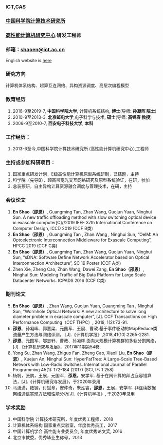 

### ICT,CAS  
### [中国科学院计算技术研究所](http://www.ict.ac.cn/)  
### [高性能计算机研究中心](http://www.ncic.ac.cn/index.php)  研发工程师

### 邮箱：shaoen@ict.ac.cn 
English website is [here](https://enshao.github.io/eng/)  
### 研究方向
计算机体系结构、超算互连网络、异构资源调度、高层次编程模型
### 教育经历
1.  2016-9至2019-7, **中国科学院大学**, 计算机系统结构, **博士**(导师: **孙凝晖 院士**)
2.  2010-9至2013-3, **北京邮电大学**,电子科学与技术, **硕士**(导师: **高锦春 教授**)
3.  2006-9至2010-7, **西安电子科技大学**, **本科**

### 工作经历：

1.  2013-6至今,中国科学院计算技术研究所 (高性能计算机研究中心),工程师

### 主持或参加科研项目：

1. 国家重点研发计划，E级高性能计算机原型系统研制，已结题，主持
2. 科学院（先导B），超高带宽光交互网络研究及原型系统验证，在研，参加
3. 总装预研，自主异构计算资源融合调度与管理技术，在研，主持


### 会议论文
1.  **En Shao（邵恩）**, Guangming Tan, Zhan Wang, Guojun Yuan, Ninghui Sun. A new traffic offloading method with slow switching optical device in exascale computer[C]//2019 IEEE 37th International Conference on Computer Design, ICCD 2019 (CCF B类)
2.   **En Shao（邵恩）**, Guangming Tan , Zhan Wang , Ninghui Sun, “OeIM: An Optoelectronic Interconnection Middleware for Exascale Computing”, HPCC 2019 (CCF C类)
3.   **En Shao（邵恩）**, Guangming Tan, Zhan Wang, Guojun Yuan, Ninghui Sun, “sDNA: Software Define Network Accelerator based on Optical Interconnection Architecture”, SC 19 Poster (CCF A类)
4.  Zhen Xie, Zheng Cao, Zhan Wang, Dawei Zang, **En Shao（邵恩）**, Ninghui Sun: Modeling Traffic of Big Data Platform for Large Scale Datacenter Networks. ICPADS 2016 (CCF C类)

### 期刊论文
5.	**En Shao（邵恩）**, Zhan Wang, Guojun Yuan, Guangming Tan , Ninghui Sun, “Wormhole Optical Network: A new architecture to solve long diameter problem in exascale computer”, [J]. CCF Transactions on High Performance Computing（CCF THPC）, 2019, 1(2):73-91. 
6.	**邵恩**、孙凝晖、郭嘉梁、元国军、王展、曹政.基于事件驱动的MapReduce类流量产生方法与网络评测， [J].《计算机学报》,2018,41(10):2265-2281.
7.	**邵恩**、元国军、郇志轩、曹政、孙凝晖.面向大规模计算机群的多轨分割网络，[J].《计算机研究与发展》，2017年11期第54卷.
8.	Yong Su, Zhan Wang, Zhiguo Fan, Zheng Cao, Xiaoli Liu, **En Shao（邵恩）**, Xuejun An, Ninghui Sun: HyperFatTree: A Large-Scale Tree-Based Network with Low-Radix Switches. International Journal of Parallel Programming 45(1): 172-184 (2017) (SCI, IF: 1.258)
9.	杨帆，张鹏，王展，元国军，**邵恩**，安学军. 基于在网计算的拜占庭容错算法，[J].《计算机研究与发展》，于2020年录用
10.	马潇潇，陆钢，付斌章，安仲奇，朱泓睿，**邵恩**，王展，安学军. 非连续数据网络通信实现方法和性能分析[J].《计算机学报》, 于2020年录用

### 学术奖励
1. 中国科学院 计算技术研究所，年度优秀工程师，2018
2. 计算机体系结构 国家重点实验室，年度优秀员工，2017
3. 中国计算机学会 高性能专业委员会, 年度优秀论文奖, 2016
4. 北京市教委，优秀毕业生称号，2013
